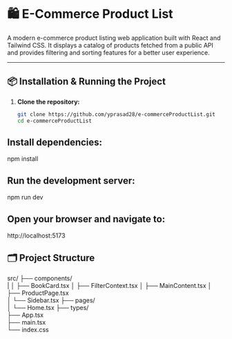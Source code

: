 
# 🛍️ E-Commerce Product List

A modern e-commerce product listing web application built with React and Tailwind CSS. It displays a catalog of products fetched from a public API and provides filtering and sorting features for a better user experience.

---

## 📦 Installation & Running the Project

1. **Clone the repository:**
   ```bash
   git clone https://github.com/yprasad28/e-commerceProductList.git
   cd e-commerceProductList
## Install dependencies:

npm install

## Run the development server:

npm run dev

## Open your browser and navigate to:
http://localhost:5173


## 🗂️ Project Structure

src/
├── components/   
|
│   ├── BookCard.tsx
│   ├── FilterContext.tsx
│   ├── MainContent.tsx
│   ├── ProductPage.tsx                                                       
│   └── Sidebar.tsx
├── pages/              
│   └── Home.tsx
├── types/              
├── App.tsx            
├── main.tsx           
└── index.css           
